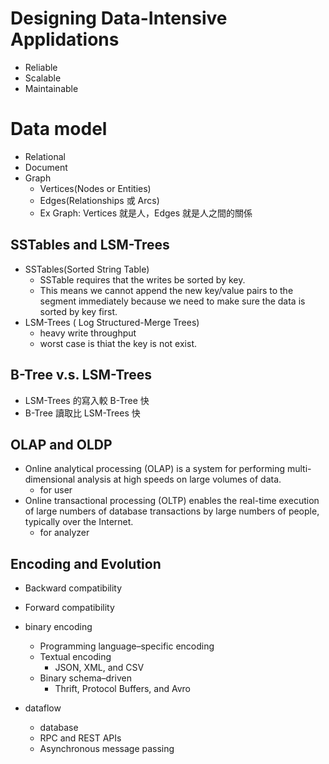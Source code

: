 Designing Data-Intensive Applidations
===
- Reliable
- Scalable
- Maintainable

# Data model
- Relational
- Document
- Graph
    - Vertices(Nodes or Entities)
    - Edges(Relationships 或 Arcs)
    - Ex
        Graph:
            Vertices 就是人，Edges 就是人之間的關係

## SSTables and LSM-Trees
- SSTables(Sorted String Table)
    - SSTable requires that the writes be sorted by key.
    - This means we cannot append the new key/value pairs to the segment immediately because we need to make sure the data is sorted by key first.
- LSM-Trees ( Log Structured-Merge Trees)
    - heavy write throughput
    - worst case is thiat the key is not exist.

## B-Tree v.s. LSM-Trees
- LSM-Trees 的寫入較 B-Tree 快
- B-Tree 讀取比 LSM-Trees 快

## OLAP and OLDP
- Online analytical processing (OLAP) is a system for performing multi-dimensional analysis at high speeds on large volumes of data.
    - for user
- Online transactional processing (OLTP) enables the real-time execution of large numbers of database transactions by large numbers of people, typically over the Internet.
    - for analyzer

## Encoding and Evolution
- Backward compatibility
- Forward compatibility

- binary encoding
    - Programming language–specific encoding
    - Textual encoding
        -  JSON, XML, and CSV
    - Binary schema–driven
        - Thrift, Protocol Buffers, and Avro

- dataflow
    - database
    - RPC and REST APIs
    - Asynchronous message passing
